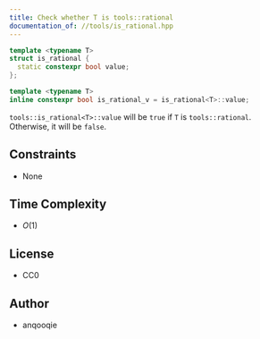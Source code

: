 ```yaml
---
title: Check whether T is tools::rational
documentation_of: //tools/is_rational.hpp
---
```


```cpp
template <typename T>
struct is_rational {
  static constexpr bool value;
};

template <typename T>
inline constexpr bool is_rational_v = is_rational<T>::value;
```

`tools::is_rational<T>::value` will be `true` if `T` is `tools::rational`.
Otherwise, it will be `false`.

## Constraints
- None

## Time Complexity
- $O(1)$

## License
- CC0

## Author
- anqooqie
